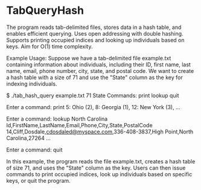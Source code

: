 # TabQueryHash
The program reads tab-delimited files, stores data in a hash table, and enables efficient querying. Uses open addressing with double hashing. Supports printing occupied indices and looking up individuals based on keys. Aim for O(1) time complexity.

Example Usage:
Suppose we have a tab-delimited file example.txt containing information about individuals, including their ID, first name, last name, email, phone number, city, state, and postal code. We want to create a hash table with a size of 71 and use the "State" column as the key for indexing individuals.



$ ./tab_hash_query example.txt 71 State
Commands:
    print
    lookup <key>
    quit

Enter a command:
print
5: Ohio (2),
8: Georgia (1),
12: New York (3),
...

Enter a command:
lookup North Carolina
Id,FirstName,LastName,Email,Phone,City,State,PostalCode
14,Cliff,Dosdale,cdosdaled@myspace.com,336-408-3837,High Point,North Carolina,27264
...

Enter a command:
quit



In this example, the program reads the file example.txt, creates a hash table of size 71, and uses the "State" column as the key. Users can then issue commands to print occupied indices, look up individuals based on specific keys, or quit the program.
